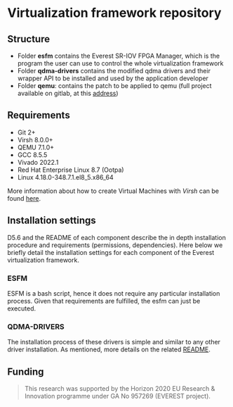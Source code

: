# Virtualization framework repository
## Structure
- Folder **esfm** contains the Everest SR-IOV FPGA Manager, which is the program the user can use to control the whole virtualization framework
- Folder **qdma-drivers** contains the modified qdma drivers and their wrapper API to be installed and used by the application developer
- Folder **qemu**: contains the patch to be applied to qemu (full project available on gitlab, at this [address](https://github.com/qemu/qemu))

## Requirements
- Git 2+
- Virsh 8.0.0+
- QEMU 7.1.0+
- GCC 8.5.5
- Vivado 2022.1
- Red Hat Enterprise Linux 8.7 (Ootpa)
- Linux 4.18.0-348.7.1.el8_5.x86_64

More information about how to create Virtual Machines with *Virsh* can be found [here](https://medium.com/@art.vasilyev/use-ubuntu-cloud-image-with-kvm-1f28c19f82f8).

## Installation settings
D5.6 and the README of each component describe the in depth installation procedure and requirements (permissions, dependencies).
Here below we briefly detail the installation settings for each component of the Everest virtualization framework.

### ESFM
ESFM is a bash script, hence it does not require any particular installation process.
Given that requirements are fulfilled, the esfm can just be executed.

### QDMA-DRIVERS
The installation process of these drivers is simple and similar to any other driver installation. As mentioned, more details on the related [README](https://github.com/virtualopensystems/qdma_drivers://github.com/virtualopensystems/qdma_drivers#).

## Funding
> This research was supported by the Horizon 2020 EU Research & Innovation programme under GA No 957269 (EVEREST project).
